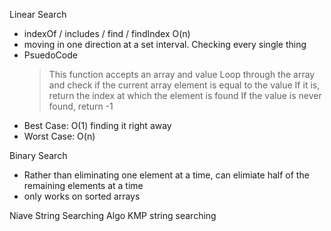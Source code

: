 Linear Search 
- indexOf / includes / find / findIndex O(n)
- moving in one direction at a set interval. Checking every single thing
- PsuedoCode
    > This function accepts an array and value
    > Loop through the array and check if the current array element is equal to the value
    > If it is, return the index at which the element is found
    > If the value is never found, return -1
- Best Case: O(1) finding it right away
- Worst Case: O(n)

Binary Search
- Rather than eliminating one element at a time, can elimiate half of the remaining elements at a time
- only works on sorted arrays

Niave String Searching Algo
KMP string searching